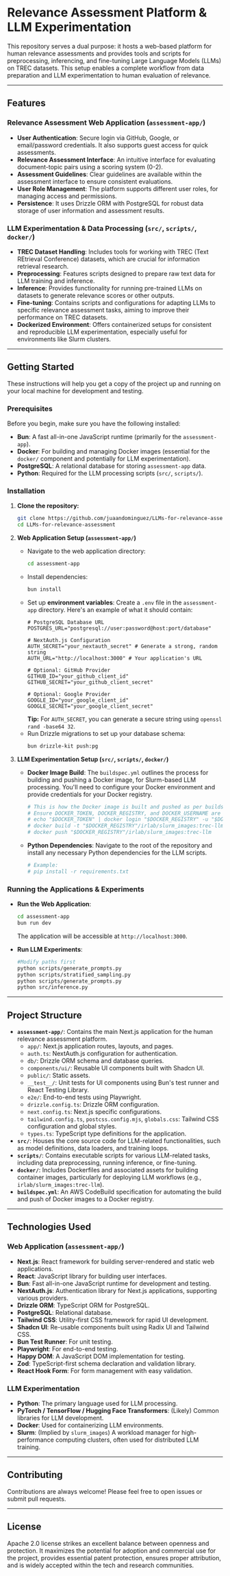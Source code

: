 # Relevance Assessment Platform & LLM Experimentation

This repository serves a dual purpose: it hosts a web-based platform for human relevance assessments and provides tools and scripts for preprocessing, inferencing, and fine-tuning Large Language Models (LLMs) on TREC datasets. This setup enables a complete workflow from data preparation and LLM experimentation to human evaluation of relevance.

---

## Features

### Relevance Assessment Web Application (`assessment-app/`)

* **User Authentication**: Secure login via GitHub, Google, or email/password credentials. It also supports guest access for quick assessments.
* **Relevance Assessment Interface**: An intuitive interface for evaluating document-topic pairs using a scoring system (0-2).
* **Assessment Guidelines**: Clear guidelines are available within the assessment interface to ensure consistent evaluations.
* **User Role Management**: The platform supports different user roles, for managing access and permissions.
* **Persistence**: It uses Drizzle ORM with PostgreSQL for robust data storage of user information and assessment results.

### LLM Experimentation & Data Processing (`src/`, `scripts/`, `docker/`)

* **TREC Dataset Handling**: Includes tools for working with TREC (Text REtrieval Conference) datasets, which are crucial for information retrieval research.
* **Preprocessing**: Features scripts designed to prepare raw text data for LLM training and inference.
* **Inference**: Provides functionality for running pre-trained LLMs on datasets to generate relevance scores or other outputs.
* **Fine-tuning**: Contains scripts and configurations for adapting LLMs to specific relevance assessment tasks, aiming to improve their performance on TREC datasets.
* **Dockerized Environment**: Offers containerized setups for consistent and reproducible LLM experimentation, especially useful for environments like Slurm clusters.

---

## Getting Started

These instructions will help you get a copy of the project up and running on your local machine for development and testing.

### Prerequisites

Before you begin, make sure you have the following installed:

* **Bun**: A fast all-in-one JavaScript runtime (primarily for the `assessment-app`).
* **Docker**: For building and managing Docker images (essential for the `docker/` component and potentially for LLM experimentation).
* **PostgreSQL**: A relational database for storing `assessment-app` data.
* **Python**: Required for the LLM processing scripts (`src/`, `scripts/`).

### Installation

1.  **Clone the repository:**

    ```bash
    git clone https://github.com/juaandominguez/LLMs-for-relevance-assessment
    cd LLMs-for-relevance-assessment
    ```

2.  **Web Application Setup (`assessment-app/`)**

    * Navigate to the web application directory:
        ```bash
        cd assessment-app
        ```
    * Install dependencies:
        ```bash
        bun install
        ```
    * Set up **environment variables**:
        Create a `.env` file in the `assessment-app` directory. Here's an example of what it should contain:
        ```
        # PostgreSQL Database URL
        POSTGRES_URL="postgresql://user:password@host:port/database"

        # NextAuth.js Configuration
        AUTH_SECRET="your_nextauth_secret" # Generate a strong, random string
        AUTH_URL="http://localhost:3000" # Your application's URL

        # Optional: GitHub Provider
        GITHUB_ID="your_github_client_id"
        GITHUB_SECRET="your_github_client_secret"

        # Optional: Google Provider
        GOOGLE_ID="your_google_client_id"
        GOOGLE_SECRET="your_google_client_secret"
        ```
        **Tip:** For `AUTH_SECRET`, you can generate a secure string using `openssl rand -base64 32`.
    * Run Drizzle migrations to set up your database schema:
        ```bash
        bun drizzle-kit push:pg
        ```

3.  **LLM Experimentation Setup (`src/`, `scripts/`, `docker/`)**

    * **Docker Image Build**: The `buildspec.yml` outlines the process for building and pushing a Docker image, for Slurm-based LLM processing. You'll need to configure your Docker environment and provide credentials for your Docker registry.
        ```bash
        # This is how the Docker image is built and pushed as per buildspec.yml.
        # Ensure DOCKER_TOKEN, DOCKER_REGISTRY, and DOCKER_USERNAME are set in your environment variables.
        # echo "$DOCKER_TOKEN" | docker login "$DOCKER_REGISTRY" -u "$DOCKER_USERNAME" --password-stdin
        # docker build -t "$DOCKER_REGISTRY"/irlab/slurm_images:trec-llm docker -f docker/Dockerfile
        # docker push "$DOCKER_REGISTRY"/irlab/slurm_images:trec-llm
        ```
    * **Python Dependencies**: Navigate to the root of the repository and install any necessary Python dependencies for the LLM scripts.
        ```bash
        # Example:
        # pip install -r requirements.txt
        ```

### Running the Applications & Experiments

* **Run the Web Application**:
    ```bash
    cd assessment-app
    bun run dev
    ```
    The application will be accessible at `http://localhost:3000`.

* **Run LLM Experiments**:
    ```bash
    #Modify paths first
    python scripts/generate_prompts.py
    python scripts/stratified_sampling.py
    python scripts/generate_prompts.py
    python src/inference.py
    ```

---

## Project Structure

* **`assessment-app/`**: Contains the main Next.js application for the human relevance assessment platform.
    * `app/`: Next.js application routes, layouts, and pages.
    * `auth.ts`: NextAuth.js configuration for authentication.
    * `db/`: Drizzle ORM schema and database queries.
    * `components/ui/`: Reusable UI components built with Shadcn UI.
    * `public/`: Static assets.
    * `__test__/`: Unit tests for UI components using Bun's test runner and React Testing Library.
    * `e2e/`: End-to-end tests using Playwright.
    * `drizzle.config.ts`: Drizzle ORM configuration.
    * `next.config.ts`: Next.js specific configurations.
    * `tailwind.config.ts`, `postcss.config.mjs`, `globals.css`: Tailwind CSS configuration and global styles.
    * `types.ts`: TypeScript type definitions for the application.
* **`src/`**: Houses the core source code for LLM-related functionalities, such as model definitions, data loaders, and training loops.
* **`scripts/`**: Contains executable scripts for various LLM-related tasks, including data preprocessing, running inference, or fine-tuning.
* **`docker/`**: Includes Dockerfiles and associated assets for building container images, particularly for deploying LLM workflows (e.g., `irlab/slurm_images:trec-llm`).
* **`buildspec.yml`**: An AWS CodeBuild specification for automating the build and push of Docker images to a Docker registry.

---

## Technologies Used

### Web Application (`assessment-app/`)

* **Next.js**: React framework for building server-rendered and static web applications.
* **React**: JavaScript library for building user interfaces.
* **Bun**: Fast all-in-one JavaScript runtime for development and testing.
* **NextAuth.js**: Authentication library for Next.js applications, supporting various providers.
* **Drizzle ORM**: TypeScript ORM for PostgreSQL.
* **PostgreSQL**: Relational database.
* **Tailwind CSS**: Utility-first CSS framework for rapid UI development.
* **Shadcn UI**: Re-usable components built using Radix UI and Tailwind CSS.
* **Bun Test Runner**: For unit testing.
* **Playwright**: For end-to-end testing.
* **Happy DOM**: A JavaScript DOM implementation for testing.
* **Zod**: TypeScript-first schema declaration and validation library.
* **React Hook Form**: For form management with easy validation.

### LLM Experimentation

* **Python**: The primary language used for LLM processing.
* **PyTorch / TensorFlow / Hugging Face Transformers**: (Likely) Common libraries for LLM development.
* **Docker**: Used for containerizing LLM environments.
* **Slurm**: (Implied by `slurm_images`) A workload manager for high-performance computing clusters, often used for distributed LLM training.

---

## Contributing

Contributions are always welcome! Please feel free to open issues or submit pull requests.

---

## License

Apache 2.0 license strikes an excellent balance between openness and protection. It maximizes the potential for adoption and commercial use for the project, provides essential patent protection, ensures proper attribution, and is widely accepted within the tech and research communities.
